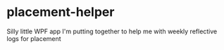 # placement-helper
Silly little WPF app I'm putting together to help me with weekly reflective logs for placement
